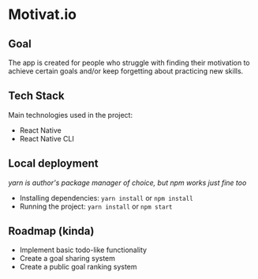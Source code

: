 # Motivat.io

## Goal
The app is created for people who struggle with finding their motivation to achieve certain goals and/or keep forgetting about practicing new skills.

## Tech Stack
Main technologies used in the project:
- React Native
- React Native CLI

## Local deployment 
*yarn is author's package manager of choice, but npm works just fine too*

- Installing dependencies: ```yarn install``` or ```npm install```
- Running the project: ```yarn install``` or ```npm start```

## Roadmap (kinda)
- Implement basic todo-like functionality
- Create a goal sharing system
- Create a public goal ranking system 